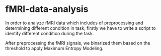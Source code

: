 # fMRI-data-analysis
In order to analyze fMRI data which includes of preprocessing and determining different condition in task, firstly we have to write a script to identify different condition during the task.

After preprocessing the fMRI signals, we binarized them based on the threshold to apply Maximum Entropy Modeling.

